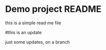 # Demo project README

this is a simple read me file

#this is an update

just some updates, on a branch

